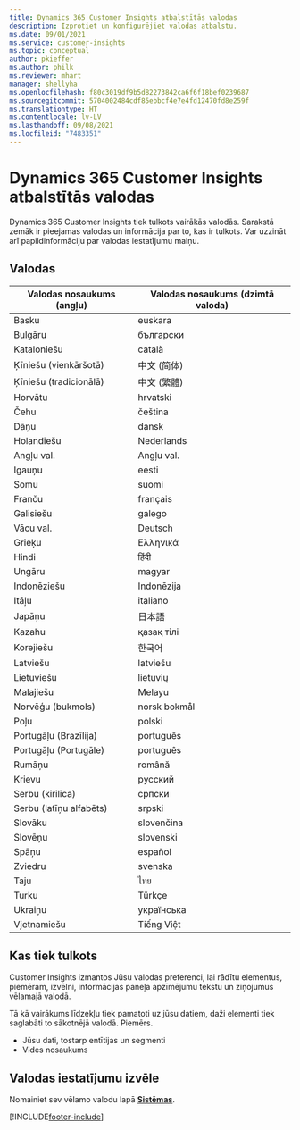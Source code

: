 ```yaml
---
title: Dynamics 365 Customer Insights atbalstītās valodas
description: Izprotiet un konfigurējiet valodas atbalstu.
ms.date: 09/01/2021
ms.service: customer-insights
ms.topic: conceptual
author: pkieffer
ms.author: philk
ms.reviewer: mhart
manager: shellyha
ms.openlocfilehash: f80c3019df9b5d82273842ca6f6f18bef0239687
ms.sourcegitcommit: 5704002484cdf85ebbcf4e7e4fd12470fd8e259f
ms.translationtype: HT
ms.contentlocale: lv-LV
ms.lasthandoff: 09/08/2021
ms.locfileid: "7483351"
---
```

# <a name="supported-languages-for-dynamics-365-customer-insights"></a>Dynamics 365 Customer Insights atbalstītās valodas

Dynamics 365 Customer Insights tiek tulkots vairākās valodās. Sarakstā zemāk ir pieejamas valodas un informācija par to, kas ir tulkots. Var uzzināt arī papildinformāciju par valodas iestatījumu maiņu. 

## <a name="languages"></a>Valodas

| Valodas nosaukums (angļu)|  Valodas nosaukums (dzimtā valoda) |
| ------------- | ------------- |
| Basku | euskara |
| Bulgāru | български |
| Kataloniešu | català |
| Ķīniešu (vienkāršotā) | 中文 (简体) |
| Ķīniešu (tradicionālā) | 中文 (繁體) |
| Horvātu | hrvatski |
| Čehu | čeština |
| Dāņu | dansk |
| Holandiešu | Nederlands |
| Angļu val. | Angļu val. |
| Igauņu | eesti |
| Somu | suomi |
| Franču | français |
| Galisiešu | galego |
| Vācu val. | Deutsch |
| Grieķu | Ελληνικά |
| Hindi | हिंदी |
| Ungāru | magyar |
| Indonēziešu | Indonēzija |
| Itāļu | italiano |
| Japāņu | 日本語 |
| Kazahu | қазақ тілі |
| Korejiešu | 한국어 |
| Latviešu | latviešu |
| Lietuviešu | lietuvių |
| Malajiešu | Melayu |
| Norvēģu (bukmols) | norsk bokmål |
| Poļu | polski |
| Portugāļu (Brazīlija) | português |
| Portugāļu (Portugāle) | português |
| Rumāņu | română |
| Krievu | pусский |
| Serbu (kirilica) | српски |
| Serbu (latīņu alfabēts) | srpski |
| Slovāku | slovenčina |
| Slovēņu | slovenski |
| Spāņu | español |
| Zviedru | svenska |
| Taju | ไทย |
| Turku | Türkçe |
| Ukraiņu | українська |
| Vjetnamiešu | Tiếng Việt |

## <a name="whats-translated"></a>Kas tiek tulkots

Customer Insights izmantos Jūsu valodas preferenci, lai rādītu elementus, piemēram, izvēlni, informācijas paneļa apzīmējumu tekstu un ziņojumus vēlamajā valodā.

Tā kā vairākums līdzekļu tiek pamatoti uz jūsu datiem, daži elementi tiek saglabāti to sākotnējā valodā. Piemērs.

- Jūsu dati, tostarp entītijas un segmenti
- Vides nosaukums

## <a name="choose-your-language-settings"></a>Valodas iestatījumu izvēle  

Nomainiet sev vēlamo valodu lapā [**Sistēmas**](system.md).


[!INCLUDE[footer-include](../includes/footer-banner.md)]